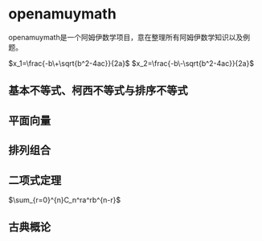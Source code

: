 <script async
  src="https://cdn.bootcss.com/mathjax/2.7.5/MathJax.js?config=TeX-MML-AM_CHTML">
</script>


# openamuymath
openamuymath是一个阿姆伊数学项目，意在整理所有阿姆伊数学知识以及例题。


$x_1=\frac{-b\+\sqrt{b^2-4ac}}{2a}$
$x_2=\frac{-b\-\sqrt{b^2-4ac}}{2a}$
## 基本不等式、柯西不等式与排序不等式
## 平面向量
## 排列组合
## 二项式定理
$\sum_{r=0}^{n}C_n^ra^rb^{n-r}$
## 古典概论

